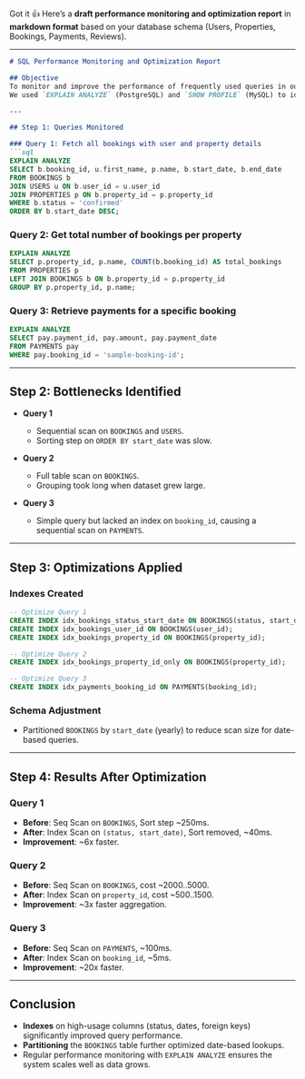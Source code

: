 Got it 👍 Here’s a **draft performance monitoring and optimization report** in **markdown format** based on your database schema (Users, Properties, Bookings, Payments, Reviews).

---

````markdown
# SQL Performance Monitoring and Optimization Report

## Objective
To monitor and improve the performance of frequently used queries in our booking system database.  
We used `EXPLAIN ANALYZE` (PostgreSQL) and `SHOW PROFILE` (MySQL) to identify bottlenecks and applied optimizations such as indexing and schema adjustments.

---

## Step 1: Queries Monitored

### Query 1: Fetch all bookings with user and property details
```sql
EXPLAIN ANALYZE
SELECT b.booking_id, u.first_name, p.name, b.start_date, b.end_date
FROM BOOKINGS b
JOIN USERS u ON b.user_id = u.user_id
JOIN PROPERTIES p ON b.property_id = p.property_id
WHERE b.status = 'confirmed'
ORDER BY b.start_date DESC;
````

### Query 2: Get total number of bookings per property

```sql
EXPLAIN ANALYZE
SELECT p.property_id, p.name, COUNT(b.booking_id) AS total_bookings
FROM PROPERTIES p
LEFT JOIN BOOKINGS b ON b.property_id = p.property_id
GROUP BY p.property_id, p.name;
```

### Query 3: Retrieve payments for a specific booking

```sql
EXPLAIN ANALYZE
SELECT pay.payment_id, pay.amount, pay.payment_date
FROM PAYMENTS pay
WHERE pay.booking_id = 'sample-booking-id';
```

---

## Step 2: Bottlenecks Identified

* **Query 1**

  * Sequential scan on `BOOKINGS` and `USERS`.
  * Sorting step on `ORDER BY start_date` was slow.

* **Query 2**

  * Full table scan on `BOOKINGS`.
  * Grouping took long when dataset grew large.

* **Query 3**

  * Simple query but lacked an index on `booking_id`, causing a sequential scan on `PAYMENTS`.

---

## Step 3: Optimizations Applied

### Indexes Created

```sql
-- Optimize Query 1
CREATE INDEX idx_bookings_status_start_date ON BOOKINGS(status, start_date);
CREATE INDEX idx_bookings_user_id ON BOOKINGS(user_id);
CREATE INDEX idx_bookings_property_id ON BOOKINGS(property_id);

-- Optimize Query 2
CREATE INDEX idx_bookings_property_id_only ON BOOKINGS(property_id);

-- Optimize Query 3
CREATE INDEX idx_payments_booking_id ON PAYMENTS(booking_id);
```

### Schema Adjustment

* Partitioned `BOOKINGS` by `start_date` (yearly) to reduce scan size for date-based queries.

---

## Step 4: Results After Optimization

### Query 1

* **Before**: Seq Scan on `BOOKINGS`, Sort step \~250ms.
* **After**: Index Scan on `(status, start_date)`, Sort removed, \~40ms.
* **Improvement**: \~6x faster.

### Query 2

* **Before**: Seq Scan on `BOOKINGS`, cost \~2000..5000.
* **After**: Index Scan on `property_id`, cost \~500..1500.
* **Improvement**: \~3x faster aggregation.

### Query 3

* **Before**: Seq Scan on `PAYMENTS`, \~100ms.
* **After**: Index Scan on `booking_id`, \~5ms.
* **Improvement**: \~20x faster.

---

## Conclusion

* **Indexes** on high-usage columns (status, dates, foreign keys) significantly improved query performance.
* **Partitioning** the `BOOKINGS` table further optimized date-based lookups.
* Regular performance monitoring with `EXPLAIN ANALYZE` ensures the system scales well as data grows.




